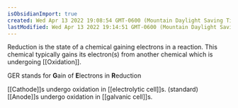 ```yaml
---
isObsidianImport: true
created: Wed Apr 13 2022 19:08:54 GMT-0600 (Mountain Daylight Saving Time)
lastModified: Wed Apr 13 2022 19:14:51 GMT-0600 (Mountain Daylight Saving Time)
---
```

Reduction is the state of a chemical gaining electrons in a reaction. This chemical typically gains its electron(s) from another chemical which is undergoing [[Oxidation]].

GER stands for **G**ain of **E**lectrons in **R**eduction

[[Cathode]]s undergo oxidation in [[electrolytic cell]]s. (standard)
[[Anode]]s undergo oxidation in [[galvanic cell]]s.